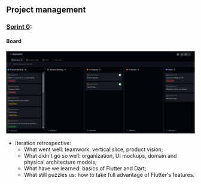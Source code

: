 ## Project management

### [Sprint 0](https://github.com/FEUP-LEIC-ES-2022-23/2LEIC04T5/releases/tag/iteration-0.1):

#### Board  
![Iteration](../images/iteration_zero.png)

* Iteration retrospective: 
  - What went well: teamwork, vertical slice, product vision;
  - What didn't go so well: organization, UI mockups, domain and physical architecture models;
  - What have we learned: basics of Flutter and Dart;
  - What still puzzles us: how to take full advantage of Flutter's features.